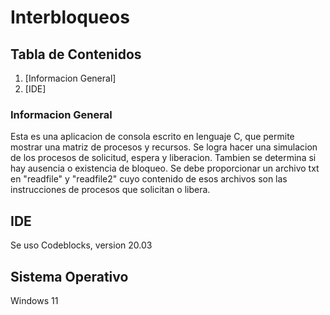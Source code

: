 # Interbloqueos
 
## Tabla de Contenidos
1. [Informacion General]
2. [IDE]

### Informacion General

Esta es una aplicacion de consola escrito en lenguaje C, que permite mostrar una matriz de procesos y recursos. Se logra hacer una simulacion de los procesos de solicitud, espera y liberacion.  Tambien se  determina si hay ausencia o existencia de bloqueo. Se debe proporcionar un archivo txt en "readfile" y "readfile2"  cuyo contenido de esos archivos son las instrucciones de procesos que solicitan o libera.


##  IDE
Se uso Codeblocks, version 20.03

## Sistema Operativo 
Windows 11
